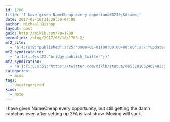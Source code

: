 ```yaml
---
id: 1788
title: 'I have given NameCheap every opportun&#8230;&diams;'
date: 2017-05-18T21:39:50-04:00
author: Michael Bishop
layout: post
guid: http://miklb.com/?p=1788
permalink: /blog/2017/05/18/1788-2/
mf2_cite:
  - 'a:4:{s:9:"published";s:25:"0000-01-01T00:00:00+00:00";s:7:"updated";s:25:"0000-01-01T00:00:00+00:00";s:8:"category";a:1:{i:0;s:0:"";}s:6:"author";a:0:{}}'
mf2_syndicate-to:
  - 'a:1:{i:0;s:22:"bridgy-publish_twitter";}'
mf2_syndication:
  - 'a:1:{i:0;s:51:"https://twitter.com/miklb/status/865320166246240256";}'
categories:
  - misc
tags:
  - Uncategorized
kind:
  - Note
---
```

I have given NameCheap every opportunity, but still getting the damn captchas even after setting up 2FA is last straw. Moving will suck.